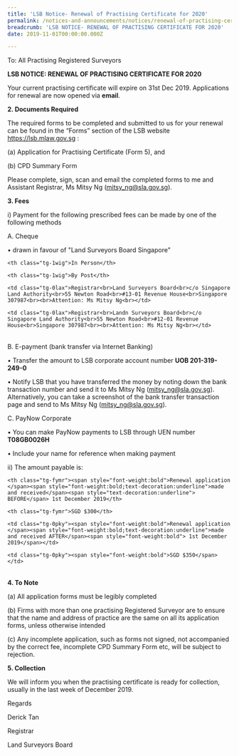 ```yaml
---
title: 'LSB Notice- Renewal of Practising Certificate for 2020'
permalink: /notices-and-announcements/notices/renewal-of-practising-certificate-for-2020/
breadcrumb: 'LSB NOTICE- RENEWAL OF PRACTISING CERTIFICATE FOR 2020'
date: 2019-11-01T00:00:00.000Z

---
```


To: All Practising Registered Surveyors

**LSB NOTICE: RENEWAL OF PRACTISING CERTIFICATE FOR 2020**

Your current practising certificate will expire on 31st Dec 2019. Applications for renewal are now opened via **email**.



**2. Documents Required**



The required forms to be completed and submitted to us for your renewal can be found in the “Forms” section of the LSB website <https://lsb.mlaw.gov.sg> :



(a) Application for Practising Certificate (Form 5), and



(b) CPD Summary Form 



Please complete, sign, scan and email the completed forms to me and Assistant Registrar, Ms Mitsy Ng (<mitsy_ng@sla.gov.sg>).



**3. Fees**



i) Payment for the following prescribed fees can be made by one of the following methods



A. Cheque 



•         drawn in favour of "Land Surveyors Board Singapore"



<style type="text/css">

.tg  {border-collapse:collapse;border-spacing:0;}

.tg td{font-family:Arial, sans-serif;font-size:14px;padding:10px 5px;border-style:solid;border-width:1px;overflow:hidden;word-break:normal;border-color:black;}

.tg th{font-family:Arial, sans-serif;font-size:14px;font-weight:normal;padding:10px 5px;border-style:solid;border-width:1px;overflow:hidden;word-break:normal;border-color:black;}

.tg .tg-1wig{font-weight:bold;text-align:left;vertical-align:top}

.tg .tg-0lax{text-align:left;vertical-align:top}

</style>

<table class="tg">

  <tr>

    <th class="tg-1wig">In Person</th>

    <th class="tg-1wig">By Post</th>

  </tr>

  <tr>

    <td class="tg-0lax">Registrar<br>Land Surveyors Board<br>c/o Singapore Land Authority<br>55 Newton Road<br>#13-01 Revenue House<br>Singapore 307987<br><br>Attention: Ms Mitsy Ng<br></td>

    <td class="tg-0lax">Registrar<br>Landn Surveyors Board<br>c/o Singapore Land Authority<br>55 Newton Road<br>#12-01 Revenue House<br>Singapore 307987<br><br>Attention: Ms Mitsy Ng<br></td>

  </tr>

</table>



B. E-payment (bank transfer via Internet Banking)



•         Transfer the amount to LSB corporate account number **UOB 201-319-249-0**



•         Notify LSB that you have transferred the money by noting down the bank transaction number and send it to Ms Mitsy Ng (<mitsy_ng@sla.gov.sg>). Alternatively, you can take a screenshot of the bank transfer transaction page and send to Ms Mitsy Ng (<mitsy_ng@sla.gov.sg>).



C. PayNow Corporate



•         You can make PayNow payments to LSB through UEN number  **T08GB0026H**  

•         Include your name for reference when making payment



ii) The amount payable is:



<style type="text/css">

.tg  {border-collapse:collapse;border-spacing:0;}

.tg td{font-family:Arial, sans-serif;font-size:14px;padding:10px 5px;border-style:solid;border-width:1px;overflow:hidden;word-break:normal;border-color:black;}

.tg th{font-family:Arial, sans-serif;font-size:14px;font-weight:normal;padding:10px 5px;border-style:solid;border-width:1px;overflow:hidden;word-break:normal;border-color:black;}

.tg .tg-fymr{font-weight:bold;border-color:inherit;text-align:left;vertical-align:top}

.tg .tg-0pky{border-color:inherit;text-align:left;vertical-align:top}

</style>

<table class="tg">

  <tr>

    <th class="tg-fymr"><span style="font-weight:bold">Renewal application </span><span style="font-weight:bold;text-decoration:underline">made and received</span><span style="text-decoration:underline"> BEFORE</span> 1st December 2019</th>

    <th class="tg-fymr">SGD $300</th>

  </tr>

  <tr>

    <td class="tg-0pky"><span style="font-weight:bold">Renewal application </span><span style="font-weight:bold;text-decoration:underline">made and received AFTER</span><span style="font-weight:bold"> 1st December 2019</span></td>

    <td class="tg-0pky"><span style="font-weight:bold">SGD $350</span></td>

  </tr>

</table>





**4. To Note**



(a) All application forms must be legibly completed



(b) Firms with more than one practising Registered Surveyor are to ensure that the name and address of practice are the same on all its application forms, unless otherwise intended



(c) Any incomplete application, such as forms not signed, not accompanied by the correct fee, incomplete CPD Summary Form etc, will be subject to rejection.



**5. Collection**



We will inform you when the practising certificate is ready for collection, usually in the last week of December 2019.



Regards

Derick Tan

Registrar

Land Surveyors Board
